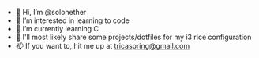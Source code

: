 - 👋 Hi, I’m @solonether
- 👀 I’m interested in learning to code
- 🌱 I’m currently learning C
- 💞️ I'll most likely share some projects/dotfiles for my i3 rice configuration
- 📫 If you want to, hit me up at tricaspring@gmail.com

<!---
solonether/solonether is a ✨ special ✨ repository because its `README.md` (this file) appears on your GitHub profile.
You can click the Preview link to take a look at your changes.
--->
